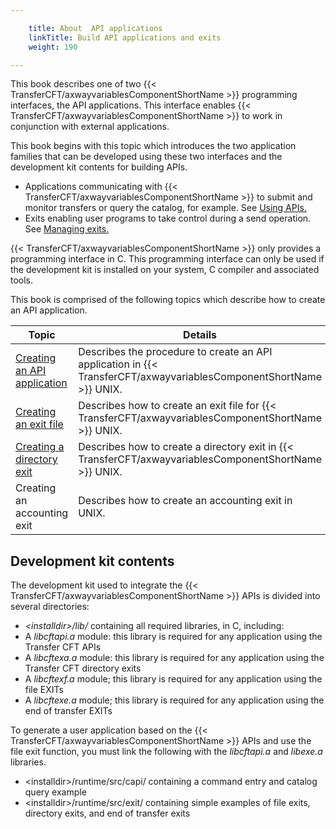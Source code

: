 ```yaml
---

    title: About  API applications
    linkTitle: Build API applications and exits
    weight: 190

---
```

This book describes one of two {{< TransferCFT/axwayvariablesComponentShortName  >}} programming interfaces,
the API applications. This interface enables {{< TransferCFT/axwayvariablesComponentShortName  >}} to work in conjunction
with external applications.

This book begins with this topic
which introduces the two application families that can be developed using
these two interfaces and the development kit contents for building APIs.

- Applications communicating
    with {{< TransferCFT/axwayvariablesComponentShortName >}} to submit and monitor transfers or query the catalog,
    for example. See [Using APIs.](https://docs.axway.com/bundle/TransferCFT_38_UsersGuide_allOS_en_HTML5/page/Content/Prog/API/Using_APIs.htm)
- Exits enabling
    user programs to take control during a send operation. See [Managing
    exits.](https://docs.axway.com/bundle/TransferCFT_38_UsersGuide_allOS_en_HTML5/page/Content/Prog/Exits/Managing_exits.htm)

{{< TransferCFT/axwayvariablesComponentShortName  >}} only provides a programming interface in C. This programming
interface can only be used if the development kit is installed on your
system, C compiler and associated tools.

This book is comprised of the following topics which describe how to
create an API application.


| Topic  | Details  |
| --- | --- |
| <a href="creating_an_api_application">Creating an API application</a> | Describes the procedure to create an API application in {{< TransferCFT/axwayvariablesComponentShortName  >}} UNIX. |
| <a href="creating_an_exit_file">Creating an exit file</a> | Describes how to create an exit file for {{< TransferCFT/axwayvariablesComponentShortName  >}} UNIX. |
| <a href="creating_a_directory_exit">Creating a directory exit</a> | Describes how to create a directory exit in {{< TransferCFT/axwayvariablesComponentShortName  >}} UNIX. |
| Creating an accounting exit | Describes how to create an accounting exit in UNIX. |


<span id="Development_kit_contents"></span>

## Development kit contents

The development kit used to integrate the {{< TransferCFT/axwayvariablesComponentShortName  >}} APIs is divided
into several directories:

- *&lt;installdir>/lib/*
    containing all required libraries, in C, including:
- A *libcftapi.a*
    module: this library is required for any application using the Transfer
    CFT APIs
- A *libcftexa.a*
    module: this library is required for any application using the Transfer
    CFT directory exits
- A *libcftexf.a*
    module; this library is required for any application using the file EXITs
- A *libcftexe.a*
    module; this library is required for any application using the end of
    transfer EXITs

To generate a user application based on the {{< TransferCFT/axwayvariablesComponentShortName  >}} APIs and use
the file exit function, you must link the following with the *libcftapi.a* and *libexe.a* libraries.

- &lt;installdir>/runtime/src/capi/ containing
    a command entry and catalog query example
- &lt;installdir>/runtime/src/exit/ containing
    simple examples of file exits, directory exits, and end
    of transfer exits
